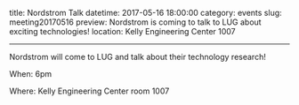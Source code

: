title: Nordstrom Talk
datetime: 2017-05-16 18:00:00
category: events
slug: meeting20170516
preview: Nordstrom is coming to talk to LUG about exciting technologies!
location: Kelly Engineering Center 1007

---

Nordstrom will come to LUG and talk about their technology 
research! 

When: 6pm

Where: Kelly Engineering Center room 1007
